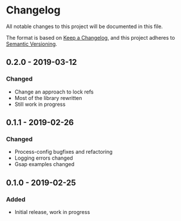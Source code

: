 # Changelog
All notable changes to this project will be documented in this file.

The format is based on [Keep a Changelog](https://keepachangelog.com/en/1.0.0/),
and this project adheres to [Semantic Versioning](https://semver.org/spec/v2.0.0.html).

## 0.2.0 - 2019-03-12
### Changed
- Change an approach to lock refs
- Most of the library rewritten
- Still work in progress

## 0.1.1 - 2019-02-26
### Changed
- Process-config bugfixes and refactoring
- Logging errors changed
- Gsap examples changed

## 0.1.0 - 2019-02-25
### Added
- Initial release, work in progress
